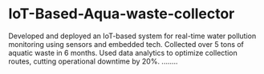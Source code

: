 # IoT-Based-Aqua-waste-collector
Developed and deployed an IoT-based system for real-time water pollution monitoring using sensors and embedded tech. Collected over 5 tons of aquatic waste in 6 months. Used data analytics to optimize collection routes, cutting operational downtime by 20%.
........

